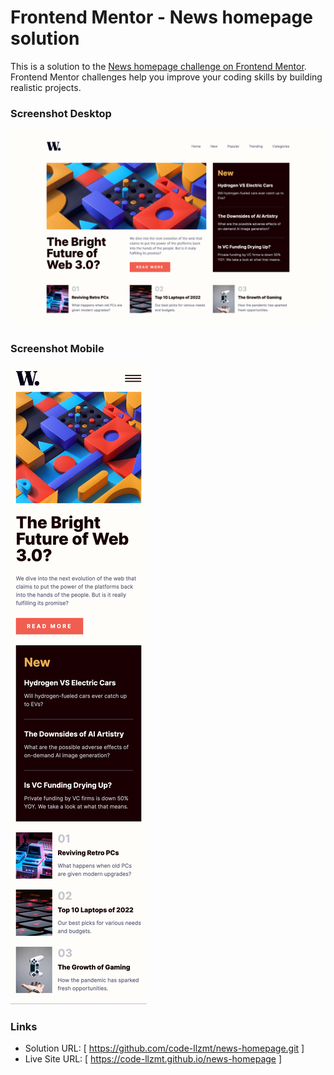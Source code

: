 # Frontend Mentor - News homepage solution

This is a solution to the [News homepage challenge on Frontend Mentor](https://www.frontendmentor.io/challenges/news-homepage-H6SWTa1MFl). Frontend Mentor challenges help you improve your coding skills by building realistic projects. 


### Screenshot Desktop
![](screenshot-news-homepage-desktop.png)

### Screenshot Mobile
![](screenshot-news-homepage-mobile.png)


### Links

- Solution URL: [ https://github.com/code-llzmt/news-homepage.git ]
- Live Site URL: [ https://code-llzmt.github.io/news-homepage ]
